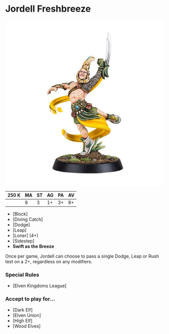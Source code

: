 # Jordell Freshbreeze

![](../media/starplayers/BBJordellFreshbreeze01.jpg)

| 250 K  | MA | ST | AG | PA | AV |
| --- | --- | --- | --- | --- | --- |
| | 8 | 3 | 1+ | 3+ | 8+ |

* [Block]
* [Diving Catch]
* [Dodge]
* [Leap]
* [Loner] (4+)
* [Sidestep]
* **Swift as the Breeze**

Once per game, Jordell can choose to pass a single Dodge, Leap or Rush test on a 2+, regardless on any modifiers.

### Special Rules
* [Elven Kingdoms League]

### Accept to play for...
* [Dark Elf]
* [Elven Union]
* [High Elf]
* [Wood Elves]
